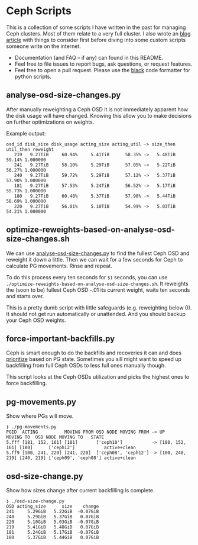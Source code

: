 # Ceph Scripts

This is a collection of some scripts I have written in the past for managing
Ceph clusters. Most of them relate to a very full cluster. I also wrote an [blog
article] with things to consider first before diving into some custom scripts
someone write on the internet.

- Documentation (and FAQ – if any) can found in this README.
- Feel free to file issues to report bugs, ask questions, or request features.
- Feel free to open a pull request. Please use the
  [black](https://github.com/psf/black) code formatter for python scripts.

## analyse-osd-size-changes.py

After manually reweighting a Ceph OSD it is not immediately apparent how the
disk usage will have changed. Knowing this allow you to make decisions on
further optimizations on weights.

Example output:

```text
osd_id disk_size disk_usage acting_size acting_util -> size_then util_then reweight
   219   9.27TiB     60.94%     5.41TiB      58.35% ->   5.48TiB    59.14% 1.000000
   241   9.27TiB     58.10%     5.29TiB      57.05% ->   5.22TiB    56.27% 1.000000
   240   9.27TiB     59.72%     5.29TiB      57.12% ->   5.37TiB    57.90% 1.000000
   181   9.27TiB     57.53%     5.24TiB      56.52% ->   5.17TiB    55.73% 1.000000
   180   9.27TiB     60.48%     5.37TiB      57.90% ->   5.44TiB    58.69% 1.000000
   220   9.27TiB     56.01%     5.10TiB      54.99% ->   5.03TiB    54.21% 1.000000
```

## optimize-reweights-based-on-analyse-osd-size-changes.sh

We can use [analyse-osd-size-changes.py](#analyse-osd-size-changespy) to find
the fullest Ceph OSD and reweight it down a little. Then we can wait for a few
seconds for Ceph to calculate PG movements. Rinse and repeat.

To do this process every ten seconds for `$1` seconds, you can use
`./optimize-reweights-based-on-analyse-osd-size-changes.sh`. It reweights the
(soon to be) fullest Ceph OSD -.01 its current weight, waits ten seconds and
starts over.

This is a pretty dumb script with little safeguards (e.g. reweighting below 0).
It should not get run automatically or unattended. And you should backup your
Ceph OSD weights.

## force-important-backfills.py

Ceph is smart enough to do the backfills and recoveries it can and does
[prioritize] based on PG state. Sometimes you sill might want to speed up
backfilling from full Ceph OSDs to less full ones manually though.

This script looks at the Ceph OSDs utilization and picks the highest ones to
force backfilling.

## pg-movements.py

Show where PGs will move.

```console
❯ ./pg-movements.py
PGID  ACTING          MOVING FROM OSD NODE MOVING FROM -> UP              MOVING TO  OSD NODE MOVING TO   STATE
5.fff [181, 152, 161] [181]       ['ceph10']           -> [180, 152, 161] [180]      ['ceph12']           active+clean
5.ff9 [100, 241, 220] [241, 220]  ['ceph08', 'ceph12'] -> [100, 240, 219] [240, 219] ['ceph09', 'ceph08'] active+clean
```

## osd-size-change.py

Show how sizes change after current backfilling is complete.

```console
❯ ./osd-size-change.py
OSD acting_size      size    change
241     5.29GiB   5.22GiB  -0.07GiB
240     5.29GiB   5.37GiB   0.07GiB
220     5.10GiB   5.03GiB  -0.07GiB
219     5.41GiB   5.48GiB   0.07GiB
181     5.24GiB   5.17GiB  -0.07GiB
180     5.37GiB   5.44GiB   0.07GiB
```

[blog article]: g
[prioritize]: https://docs.ceph.com/en/latest/dev/osd_internals/backfill_reservation/
